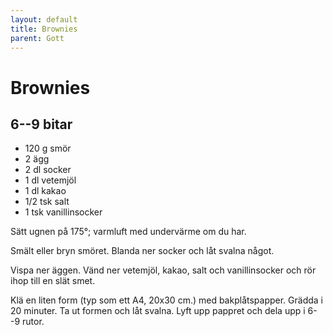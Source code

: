 ```yaml
---
layout: default
title: Brownies
parent: Gott
---
```

# Brownies

## 6--9 bitar

- 120 g smör
- 2 ägg
- 2 dl socker
- 1 dl vetemjöl
- 1 dl kakao
- 1/2 tsk salt
- 1 tsk vanillinsocker

Sätt ugnen på 175°; varmluft med undervärme om du har.

Smält eller bryn smöret. Blanda ner socker och låt svalna något.

Vispa ner äggen. Vänd ner vetemjöl, kakao, salt och vanillinsocker och rör ihop till en
slät smet.

Klä en liten form (typ som ett A4, 20x30 cm.) med bakplåtspapper. Grädda i 20 minuter. Ta
ut formen och låt svalna. Lyft upp pappret och dela upp i 6--9 rutor.